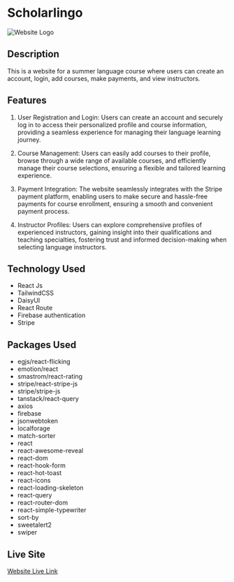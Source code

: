 # Scholarlingo

![Website Logo](https://i.ibb.co/Mn6HF29/Screenshot-2023-06-07-211423-removebg-preview.png)

## Description
This is a website for a summer language course where users can create an account, login, add courses, make payments, and view instructors.

## Features
1. User Registration and Login: Users can create an account and securely log in to access their personalized profile and course information, providing a seamless experience for managing their language learning journey.

2. Course Management: Users can easily add courses to their profile, browse through a wide range of available courses, and efficiently manage their course selections, ensuring a flexible and tailored learning experience.

3. Payment Integration: The website seamlessly integrates with the Stripe payment platform, enabling users to make secure and hassle-free payments for course enrollment, ensuring a smooth and convenient payment process.

4. Instructor Profiles: Users can explore comprehensive profiles of experienced instructors, gaining insight into their qualifications and teaching specialties, fostering trust and informed decision-making when selecting language instructors.

## Technology Used
- React Js 
- TailwindCSS 
- DaisyUI 
- React Route
- Firebase authentication
- Stripe 

## Packages Used
- egjs/react-flicking
- emotion/react
- smastrom/react-rating
- stripe/react-stripe-js
- stripe/stripe-js
- tanstack/react-query
- axios
- firebase
- jsonwebtoken
- localforage
- match-sorter
- react
- react-awesome-reveal
- react-dom
- react-hook-form
- react-hot-toast
- react-icons
- react-loading-skeleton
- react-query
- react-router-dom
- react-simple-typewriter
- sort-by
- sweetalert2
- swiper

## Live Site
[Website Live Link](https://scholarlingo-auth.web.app/)

